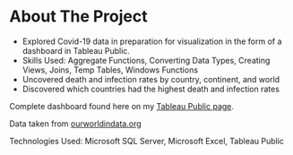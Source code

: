 # About The Project
- Explored Covid-19 data in preparation for visualization in the form of a dashboard in Tableau Public.
- Skills Used: Aggregate Functions, Converting Data Types, Creating Views, Joins, Temp Tables, Windows Functions
- Uncovered death and infection rates by country, continent, and world
- Discovered which countries had the highest death and infection rates

Complete dashboard found here on my [Tableau Public page](https://public.tableau.com/app/profile/will.nguyen/viz/Covid-19Visualization_16336779056520/Dashboard1).

Data taken from [ourworldindata.org](https://ourworldindata.org/covid-deaths)

Technologies Used: Microsoft SQL Server, Microsoft Excel, Tableau Public
